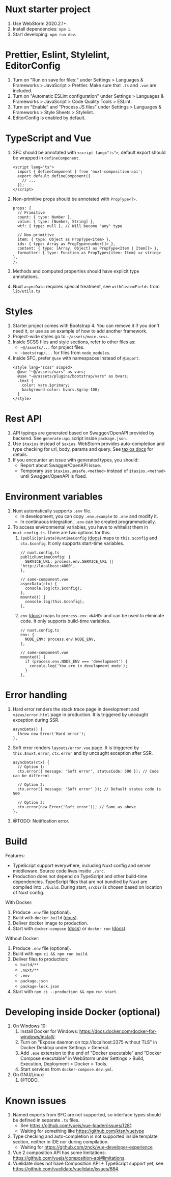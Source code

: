# Nuxt starter project

1. Use WebStorm 2020.2.1+.
2. Install dependencies: `npm i`.
3. Start developing: `npm run dev`.

# Prettier, Eslint, Stylelint, EditorConfig

1. Turn on "Run on save for files:" under Settings > Languages & Frameworks > JavaScript > Prettier. Make sure that `.ts` and `.vue` are included.
2. Turn on "Automatic ESLint configuration" under Settings > Languages & Frameworks > JavaScript > Code Quality Tools > ESLint.
3. Turn on "Enable" and "Process JS files" under Settings > Languages & Frameworks > Style Sheets > Stylelint.
4. EditorConfig is enabled by default.

# TypeScript and Vue

1. SFC should be annotated with `<script lang="ts">`, default export should be wrapped in `defineComponent`.
   ```
   <script lang="ts">
     import { defineComponent } from 'nuxt-composition-api';
     export default defineComponent({
       // ...
     });
   </script>
   ```
2. Non-primitive props should be annotated with `PropType<T>`.

   ```
   props: {
     // Primitive
     count: { type: Number },
     value: { type: [Number, String] },
     wtf: { type: null }, // Will become "any" type

     // Non-primitive
     item: { type: Object as PropType<Item> },
     ids: { type: Array as PropType<number[]> },
     content: { type: [Array, Object] as PropType<Item | Item[]> },
     formatter: { type: Function as PropType<(item: Item) => string> },
   },
   ```

3. Methods and computed properties should have explicit type annotations.
4. Nuxt `asyncData` requires special treatment, see `withCustomFields` from `lib/utils.ts`

# Styles

1. Starter project comes with Bootstrap 4. You can remove it if you don't need it,
   or use as an example of how to add another framework.
2. Project-wide styles go to `~/assets/main.scss`.
3. Inside SCSS files and style sections, refer to other files as:
   - `~@/assets/...` for project files.
   - `~bootstrap/...` for files from `node_modules`.
4. Inside SFC, prefer `@use` with namespaces instead of `@import`.
   ```
   <style lang="scss" scoped>
     @use "~@/assets/vars" as vars;
     @use "~@/assets/plugins/bootstrap/vars" as bvars;
     .text {
       color: vars.$primary;
       background-color: bvars.$gray-100;
     }
   </style>
   ```

# Rest API

1. API typings are generated based on Swagger/OpenAPI provided by backend. See `generate:api` script inside `package.json`.
2. Use `$taxios` instead of `$axios`. WebStorm provides auto-completion and type checking for url, body, params and query.
   See [taxios docs](https://github.com/simplesmiler/taxios/tree/master/packages/taxios) for details.
3. If you encounter an issue with generated types, you should:
   - Report about Swagger/OpenAPI issue.
   - Temporary use `$taxios.unsafe.<method>` instead of `$taxios.<method>` until Swagger/OpenAPI is fixed.

# Environment variables

1. Nuxt automatically supports `.env` file.
   - In development, you can copy `.env.example` to `.env` and modify it.
   - In continuous integration, `.env` can be created programmatically.
2. To access environmental variables, you have to whitelist them in `nuxt.config.ts`. There are two options for this:
   1. `(public|private)RuntimeConfig` ([docs](https://nuxtjs.org/guide/runtime-config)) maps to `this.$config` and `ctx.$config`. It only supports start-time variables.
      ```
      // nuxt.config.ts
      publicRuntimeConfig: {
        SERVICE_URL: process.env.SERVICE_URL || 'http://localhost:4000',
      },
      ```
      ```
      // some-component.vue
      asyncData(ctx) {
        console.log(ctx.$config);
      },
      mounted() {
        console.log(this.$config);
      },
      ```
   2. `env` ([docs](https://nuxtjs.org/api/configuration-env)) maps to `process.env.<NAME>` and can be used to eliminate code. It only supports build-time variables.
      ```
      // nuxt.config.ts
      env: {
        NODE_ENV: process.env.NODE_ENV,
      },
      ```
      ```
      // some-component.vue
      mounted() {
        if (process.env.NODE_ENV === 'development') {
          console.log('You are in development mode');
        }
      },
      ```

# Error handling

1. Hard error renders the stack trace page in development and `views/error.html` page in production.
   It is triggered by uncaught exception during SSR.
   ```
   asyncData() {
     throw new Error('Hard error');
   },
   ```
2. Soft error renders `layouts/error.vue` page.
   It is triggered by `this.$nuxt.error`, `ctx.error` and by uncaught exception after SSR.

   ```
   asyncData(ctx) {
     // Option 1:
     ctx.error({ message: 'Soft error', statusCode: 500 }); // Code can be different

     // Option 2:
     ctx.error({ message: 'Soft error' }); // Default status code is 500

     // Option 3:
     ctx.error(new Error('Soft error')); // Same as above
   },
   ```

3. @TODO: Notification error.

# Build

Features:

- TypeScript support everywhere, including Nuxt config and server middleware.
  Source code lives inside `./src`.
- Production does not depend on TypeScript and other build-time dependencies.
  TypeScript files that are not bundled by Nuxt are compiled into `./build`.
  During start, `srcDir` is chosen based on location of Nuxt config.

With Docker:

1. Produce `.env` file (optional).
2. Build with `docker build` ([docs](https://docs.docker.com/engine/reference/commandline/build/)).
3. Deliver docker image to production.
4. Start with `docker-compose` ([docs](https://docs.docker.com/compose/)) or `docker run` ([docs](https://docs.docker.com/engine/reference/run/)).

Without Docker:

1. Produce `.env` file (optional).
2. Build with `npm ci && npm run build`.
3. Deliver files to production:
   - `build/**`
   - `.nuxt/**`
   - `.env`
   - `package.json`
   - `package-lock.json`
4. Start with `npm ci --production && npm run start`.

# Developing inside Docker (optional)

1. On Windows 10:
   1. Install Docker for Windows: https://docs.docker.com/docker-for-windows/install/.
   2. Turn on "Expose daemon on tcp://localhost:2375 without TLS" in Docker Desktop under Settings > General.
   3. Add `.exe` extension to the end of "Docker executable" and "Docker Compose executable" in WebStorm under Settings > Build, Execution, Deployment > Docker > Tools.
   4. Start services from `docker-compose.dev.yml`.
2. On GNU/Linux:
   1. @TODO.

# Known issues

1. Named exports from SFC are not supported, so interface types should be defined in separate `.ts` files.
   - See https://github.com/vuejs/vue-loader/issues/1281
   - Waiting for something like https://github.com/ktsn/vuetype
2. Type checking and auto-completion is not supported inside template section, neither in IDE nor during compilation.
   - Waiting for https://github.com/znck/vue-developer-experience
3. Vue 2 composition API has some limitations: https://github.com/vuejs/composition-api#limitations.
4. Vuelidate does not have Composition API + TypeScript support yet, see https://github.com/vuelidate/vuelidate/issues/684.
